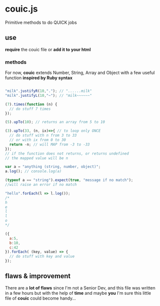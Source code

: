 # couic.js

Primitive methods to do QUICK jobs

## use

**require** the couic file or **add it to your html**

### methods

For now, **couic** extends Number, String, Array and Object
with a few useful function **inspired by Ruby syntax**

```js

"milk".justifyR(10,"."); // "......milk"
"milk".justifyL(10,"~"); // "milk~~~~~~"

(7).times(function (n) {
  // do stuff 7 times
});

(5).upTo(10); // returns an array from 5 to 10

(3).upTo(33, (n, ix)=>{ // to loop only ONCE
  // do stuff with n from 3 to 33
  // or with ix from 0 to 30
  return -n; // will MAP from -3 to -33
});
// if the function does not returns, or returns undefined
// the mapped value will be n

var a = "anything (string, number, object)";
a.log(); // console.log(a)

(typeof a == "string").expect(true, "message if no match");
//will raise an error if no match

"hello".forEach(l => l.log());
/*
h
e
l
l
o
*/

({
  a:5,
  b:10,
  c:42
}).forEach( (key, value) => {
  // do stuff with key and value
});

```

## flaws & improvement

There are a **lot of flaws** since I'm not a Senior Dev,
and this file was written in a few hours
but with the help of **time** and maybe **you**
I'm sure this little file of **couic** could become handy...
